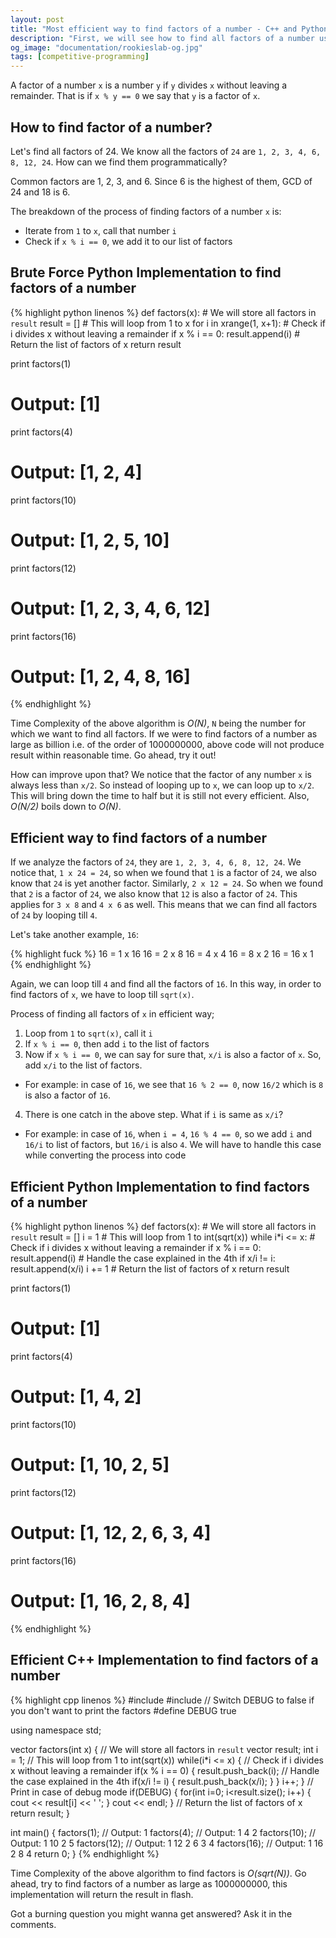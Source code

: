 ```yaml
---
layout: post
title: "Most efficient way to find factors of a number - C++ and Python Code"
description: "First, we will see how to find all factors of a number using brute force. Then we will improve upon that to find all factors of a number using the most efficient method and code it in C++ as well as Python"
og_image: "documentation/rookieslab-og.jpg"
tags: [competitive-programming]
---
```


A factor of a number `x` is a number `y` if `y` divides `x` without leaving a remainder. That is if `x % y == 0` we say that `y` is a factor of `x`. 

## How to find factor of a number?

Let's find all factors of 24. We know all the factors of `24` are `1, 2, 3, 4, 6, 8, 12, 24`. How can we find them programmatically?


Common factors are 1, 2, 3, and 6. Since 6 is the highest of them, GCD of 24 and 18 is 6.

The breakdown of the process of finding factors of a number `x` is:

 - Iterate from `1` to `x`, call that number `i`
 - Check if `x % i == 0`, we add it to our list of factors

## Brute Force Python Implementation to find factors of a number

{% highlight python linenos %}
def factors(x):
    # We will store all factors in `result`
    result = []
    # This will loop from 1 to x
    for i in xrange(1, x+1):
        # Check if i divides x without leaving a remainder
        if x % i == 0:
            result.append(i)
    # Return the list of factors of x
    return result

print factors(1)
# Output: [1]
print factors(4)
# Output: [1, 2, 4]
print factors(10)
# Output: [1, 2, 5, 10]
print factors(12)
# Output: [1, 2, 3, 4, 6, 12]
print factors(16)
# Output: [1, 2, 4, 8, 16]
{% endhighlight %}

Time Complexity of the above algorithm is *O(N)*, `N` being the number for which we want to find all factors. If we were to find factors of a number as large as billion i.e. of the order of 1000000000, above code will not produce result within reasonable time. Go ahead, try it out!

How can improve upon that? We notice that the factor of any number `x` is always less than `x/2`. So instead of looping up to `x`, we can loop up to `x/2`. This will bring down the time to half but it is still not every efficient. Also, *O(N/2)* boils down to *O(N)*.

## Efficient way to find factors of a number

If we analyze the factors of `24`, they are `1, 2, 3, 4, 6, 8, 12, 24`. We notice that, `1 x 24 = 24`, so when we found that `1` is a factor of `24`, we also know that `24` is yet another factor. Similarly, `2 x 12 = 24`. So when we found that `2` is a factor of `24`, we also know that `12` is also a factor of `24`. This applies for `3 x 8` and `4 x 6` as well. This means that we can find all factors of `24` by looping till `4`. 

Let's take another example, `16`:

{% highlight fuck %}
16 = 1 x 16
16 = 2 x 8
16 = 4 x 4
16 = 8 x 2
16 = 16 x 1
{% endhighlight %}

Again, we can loop till `4` and find all the factors of `16`. In this way, in order to find factors of `x`, we have to loop till `sqrt(x)`.

Process of finding all factors of `x` in efficient way;

 1. Loop from `1` to `sqrt(x)`, call it `i`
 2. If `x % i == 0`, then add `i` to the list of factors
 3. Now if `x % i == 0`, we can say for sure that, `x/i` is also a factor of `x`. So, add `x/i` to the list of factors.
   - For example: in case of `16`, we see that `16 % 2 == 0`, now `16/2` which is `8` is also a factor of `16`.
 4. There is one catch in the above step. What if `i` is same as `x/i`?
   - For example: in case of `16`, when `i = 4`, `16 % 4 == 0`, so we add `i` and `16/i` to list of factors, but `16/i` is also `4`. We will have to handle this case while converting the process into code


## Efficient Python Implementation to find factors of a number

{% highlight python linenos %}
def factors(x):
    # We will store all factors in `result`
    result = []
    i = 1
    # This will loop from 1 to int(sqrt(x))
    while i*i <= x:
        # Check if i divides x without leaving a remainder
        if x % i == 0:
            result.append(i)
            # Handle the case explained in the 4th
            if x/i != i:
                result.append(x/i)
        i += 1
    # Return the list of factors of x
    return result

print factors(1)
# Output: [1]
print factors(4)
# Output: [1, 4, 2]
print factors(10)
# Output: [1, 10, 2, 5]
print factors(12)
# Output: [1, 12, 2, 6, 3, 4]
print factors(16)
# Output: [1, 16, 2, 8, 4]
{% endhighlight %}


## Efficient C++ Implementation to find factors of a number

{% highlight cpp linenos %}
#include <iostream>
#include <vector>
// Switch DEBUG to false if you don't want to print the factors
#define DEBUG true

using namespace std;

vector <int> factors(int x) {
    // We will store all factors in `result`
    vector <int> result;
    int i = 1;
    // This will loop from 1 to int(sqrt(x))
    while(i*i <= x) {
        // Check if i divides x without leaving a remainder
        if(x % i == 0) {
            result.push_back(i);
            // Handle the case explained in the 4th
            if(x/i != i) {
                result.push_back(x/i);
            }
        }
        i++;
    }
    // Print in case of debug mode
    if(DEBUG) {
        for(int i=0; i<result.size(); i++) {
            cout << result[i] << ' ';
        }
        cout << endl;
    }
    // Return the list of factors of x
    return result;
}

int main() {
    factors(1);
    // Output: 1
    factors(4);
    // Output: 1 4 2 
    factors(10);
    // Output: 1 10 2 5 
    factors(12); 
    // Output: 1 12 2 6 3 4 
    factors(16);
    // Output: 1 16 2 8 4 
    return 0;
}
{% endhighlight %}

Time Complexity of the above algorithm to find factors is *O(sqrt(N))*. Go ahead, try to find factors of a number as large as 1000000000, this implementation will return the result in flash.

Got a burning question you might wanna get answered? Ask it in the comments.
